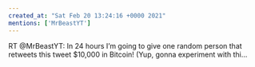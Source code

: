 ```yaml
---
created_at: "Sat Feb 20 13:24:16 +0000 2021"
mentions: ['MrBeastYT']
---
```


RT @MrBeastYT: In 24 hours I’m going to give one random person that retweets this tweet $10,000 in Bitcoin! (Yup, gonna experiment with thi…